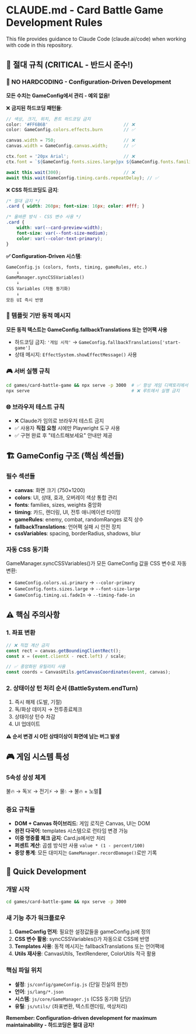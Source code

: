 # CLAUDE.md - Card Battle Game Development Rules

This file provides guidance to Claude Code (claude.ai/code) when working with code in this repository.

## 🔴 절대 규칙 (CRITICAL - 반드시 준수!)

### 🚨 NO HARDCODING - Configuration-Driven Development
**모든 수치는 GameConfig에서 관리 - 예외 없음!**

❌ **금지된 하드코딩 패턴들**:
```javascript
// 색상, 크기, 위치, 폰트 하드코딩 금지
color: '#FF6B6B'                             // ❌
color: GameConfig.colors.effects.burn        // ✅

canvas.width = 750;                          // ❌
canvas.width = GameConfig.canvas.width;      // ✅

ctx.font = '20px Arial';                     // ❌
ctx.font = `${GameConfig.fonts.sizes.large}px ${GameConfig.fonts.families.main}`; // ✅

await this.wait(300);                        // ❌
await this.wait(GameConfig.timing.cards.repeatDelay); // ✅
```

❌ **CSS 하드코딩도 금지**:
```css
/* 절대 금지 */
.card { width: 260px; font-size: 16px; color: #fff; }

/* 올바른 방식 - CSS 변수 사용 */
.card {
    width: var(--card-preview-width);
    font-size: var(--font-size-medium);
    color: var(--color-text-primary);
}
```

**✅ Configuration-Driven 시스템**:
```
GameConfig.js (colors, fonts, timing, gameRules, etc.)
    ↓
GameManager.syncCSSVariables()
    ↓
CSS Variables (자동 동기화)
    ↓
모든 UI 즉시 반영
```

### 🎯 템플릿 기반 동적 메시지
**모든 동적 텍스트는 GameConfig.fallbackTranslations 또는 언어팩 사용**
- 하드코딩 금지: `'게임 시작'` → `GameConfig.fallbackTranslations['start-game']`
- 상태 메시지: `EffectSystem.showEffectMessage()` 사용

### 🎮 서버 실행 규칙
```bash
cd games/card-battle-game && npx serve -p 3000  # ✅ 항상 게임 디렉토리에서
npx serve                                       # ❌ 루트에서 실행 금지
```

### 🌐 브라우저 테스트 규칙
- ❌ Claude가 임의로 브라우저 테스트 금지
- ✅ 사용자 **직접 요청** 시에만 Playwright 도구 사용
- ✅ 구현 완료 후 "테스트해보세요" 안내만 제공

## 🏗️ GameConfig 구조 (핵심 섹션들)

### 필수 섹션들
- **canvas**: 화면 크기 (750×1200)
- **colors**: UI, 상태, 효과, 오버레이 색상 통합 관리
- **fonts**: families, sizes, weights 중앙화
- **timing**: 카드, 렌더링, UI, 전투 애니메이션 타이밍
- **gameRules**: enemy, combat, randomRanges 로직 상수
- **fallbackTranslations**: 언어팩 실패 시 안전 장치
- **cssVariables**: spacing, borderRadius, shadows, blur

### 자동 CSS 동기화
GameManager.syncCSSVariables()가 모든 GameConfig 값을 CSS 변수로 자동 변환:
- `GameConfig.colors.ui.primary` → `--color-primary`
- `GameConfig.fonts.sizes.large` → `--font-size-large`
- `GameConfig.timing.ui.fadeIn` → `--timing-fade-in`

## ⚠️ 핵심 주의사항

### 1. 좌표 변환
```javascript
// ❌ 직접 계산 금지
const rect = canvas.getBoundingClientRect();
const x = (event.clientX - rect.left) / scale;

// ✅ 중앙화된 유틸리티 사용
const coords = CanvasUtils.getCanvasCoordinates(event, canvas);
```

### 2. 상태이상 턴 처리 순서 (BattleSystem.endTurn)
1. 즉시 해제 (도발, 기절)
2. 독/화상 데미지 → 전투종료체크
3. 상태이상 턴수 차감
4. UI 업데이트

**⚠️ 순서 변경 시 0턴 상태이상이 화면에 남는 버그 발생**

## 🎮 게임 시스템 특성

### 5속성 상성 체계
불🔥 → 독☠️ → 전기⚡ → 물💧 → 불🔥 + 노멀👊

### 중요 규칙들
- **DOM + Canvas 하이브리드**: 게임 로직은 Canvas, UI는 DOM
- **완전 다국어**: templates 시스템으로 런타임 변경 가능
- **이중 명중률 체크 금지**: Card.js에서만 처리
- **퍼센트 계산**: 곱셈 방식만 사용 `value * (1 - percent/100)`
- **중앙 통계**: 모든 대미지는 `GameManager.recordDamage()`로만 기록

## 🚀 Quick Development

### 개발 시작
```bash
cd games/card-battle-game && npx serve -p 3000
```

### 새 기능 추가 워크플로우
1. **GameConfig 먼저**: 필요한 설정값들을 gameConfig.js에 정의
2. **CSS 변수 활용**: syncCSSVariables()가 자동으로 CSS에 반영
3. **Templates 사용**: 동적 메시지는 fallbackTranslations 또는 언어팩에
4. **Utils 재사용**: CanvasUtils, TextRenderer, ColorUtils 적극 활용

### 핵심 파일 위치
- **설정**: `js/config/gameConfig.js` (단일 진실의 원천)
- **언어**: `js/lang/*.json`
- **시스템**: `js/core/GameManager.js` (CSS 동기화 담당)
- **유틸**: `js/utils/` (좌표변환, 텍스트렌더링, 색상처리)

**Remember: Configuration-driven development for maximum maintainability - 하드코딩은 절대 금지!**